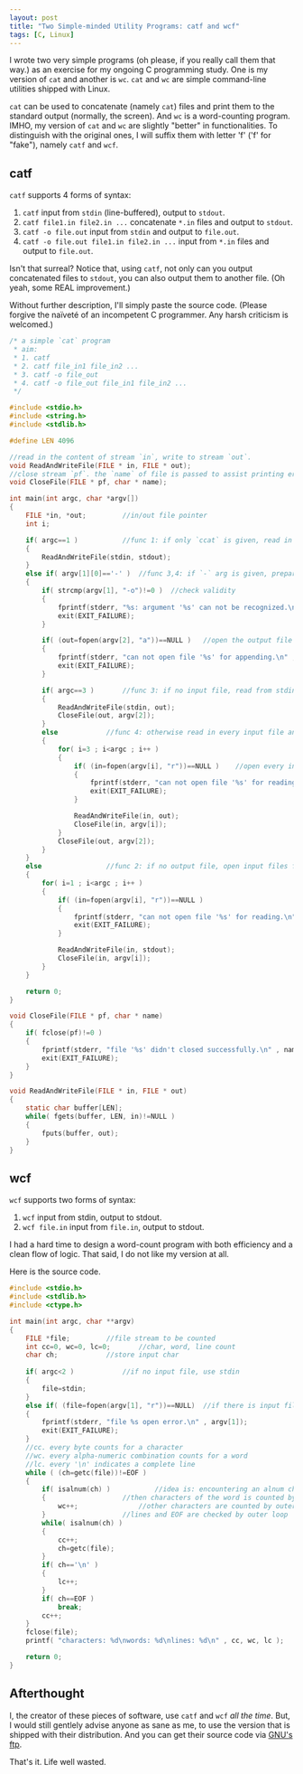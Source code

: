 ```yaml
---
layout: post
title: "Two Simple-minded Utility Programs: catf and wcf"
tags: [C, Linux]
---
```


I wrote two very simple programs (oh please, if you really call them that way.) as an exercise for my ongoing C programming study. One is my version of `cat` and another is `wc`.
`cat` and `wc` are simple command-line utilities shipped with Linux. 

`cat` can be used to concatenate (namely `cat`) files and print them to the standard output (normally, the screen). And `wc` is a word-counting program.
IMHO, my version of `cat` and `wc` are slightly "better" in functionalities. To distinguish with the original ones, I will suffix them with letter 'f' ('f' for "fake"), namely `catf` and `wcf`.

## catf ##

`catf` supports 4 forms of syntax:

1. `catf`
input from `stdin` (line-buffered), output to `stdout`.
2. `catf file1.in file2.in ...`
concatenate `*.in` files and output to `stdout`.
3. `catf -o file.out`
input from `stdin` and output to `file.out`.
4. `catf -o file.out file1.in file2.in ...`
input from `*.in` files and output to `file.out`.

Isn't that surreal?
Notice that, using `catf`, not only can you output concatenated files to `stdout`, you can also output them to another file. (Oh yeah, some REAL improvement.)

Without further description, I'll simply paste the source code. (Please forgive the naïveté of an incompetent C programmer. Any harsh criticism is welcomed.) 

```c
/* a simple `cat` program
 * aim:
 * 1. catf
 * 2. catf file_in1 file_in2 ...
 * 3. catf -o file_out
 * 4. catf -o file_out file_in1 file_in2 ...
 */

#include <stdio.h>
#include <string.h>
#include <stdlib.h>

#define LEN 4096

//read in the content of stream `in`, write to stream `out`.
void ReadAndWriteFile(FILE * in, FILE * out);
//close stream `pf`. the `name` of file is passed to assist printing error message
void CloseFile(FILE * pf, char * name);

int main(int argc, char *argv[])
{
	FILE *in, *out;			//in/out file pointer
	int i;

	if( argc==1 )			//func 1: if only `ccat` is given, read in from `stdin` and print out to `stdout`.
	{
		ReadAndWriteFile(stdin, stdout);
	}
	else if( argv[1][0]=='-' )	//func 3,4: if `-` arg is given, prepare a file for output
	{
		if( strcmp(argv[1], "-o")!=0 )	//check validity
		{
			fprintf(stderr, "%s: argument '%s' can not be recognized.\n" , argv[0], argv[1]);
			exit(EXIT_FAILURE);
		}

		if( (out=fopen(argv[2], "a"))==NULL )	//open the output file in `append` mode
		{
			fprintf(stderr, "can not open file '%s' for appending.\n" , argv[2]);
			exit(EXIT_FAILURE);
		}

		if( argc==3 )		//func 3: if no input file, read from stdin
		{
			ReadAndWriteFile(stdin, out);
			CloseFile(out, argv[2]);
		}
		else			//func 4: otherwise read in every input file and write its content to output file
		{
			for( i=3 ; i<argc ; i++ )
			{
				if( (in=fopen(argv[i], "r"))==NULL )	//open every input file in `read` mode
				{
					fprintf(stderr, "can not open file '%s' for reading.\n" , argv[i]);
					exit(EXIT_FAILURE);
				}

				ReadAndWriteFile(in, out);
				CloseFile(in, argv[i]);
			}
			CloseFile(out, argv[2]);
		}
	}
	else				//func 2: if no output file, open input files for reading and write to stdout
	{
		for( i=1 ; i<argc ; i++ )
		{
			if( (in=fopen(argv[i], "r"))==NULL )
			{
				fprintf(stderr, "can not open file '%s' for reading.\n" , argv[i]);
				exit(EXIT_FAILURE);
			}

			ReadAndWriteFile(in, stdout);
			CloseFile(in, argv[i]);
		}
	}

	return 0;
}

void CloseFile(FILE * pf, char * name)
{
	if( fclose(pf)!=0 )
	{
		fprintf(stderr, "file '%s' didn't closed successfully.\n" , name);
		exit(EXIT_FAILURE);
	}
}

void ReadAndWriteFile(FILE * in, FILE * out)
{
	static char buffer[LEN];
	while( fgets(buffer, LEN, in)!=NULL )
	{
		fputs(buffer, out);
	}
}
```

## wcf ##

`wcf` supports two forms of syntax:
1. `wcf`
input from stdin, output to stdout.
2. `wcf file.in`
input from `file.in`, output to stdout.

I had a hard time to design a word-count program with both efficiency and a clean flow of logic. That said, I do not like my version at all.

Here is the source code.

```c
#include <stdio.h>
#include <stdlib.h>
#include <ctype.h>

int main(int argc, char **argv)
{
	FILE *file;			//file stream to be counted
	int cc=0, wc=0, lc=0;		//char, word, line count
	char ch;			//store input char
	
	if( argc<2 )			//if no input file, use stdin
	{
		file=stdin;
	}
	else if( (file=fopen(argv[1], "r"))==NULL)	//if there is input file, open it
	{
		fprintf(stderr, "file %s open error.\n" , argv[1]);
		exit(EXIT_FAILURE);
	}
	//cc. every byte counts for a character
	//wc. every alpha-numeric combination counts for a word
	//lc. every '\n' indicates a complete line
	while ( (ch=getc(file))!=EOF )
	{
		if( isalnum(ch) )			//idea is: encountering an alnum char indicates entering a word, wc++,
		{					//then characters of the word is counted by inner loop
			wc++;				//other characters are counted by outer loop
		}					//lines and EOF are checked by outer loop
		while( isalnum(ch) )
		{
			cc++;
			ch=getc(file);
		}
		if( ch=='\n' )
		{
			lc++;
		}
		if( ch==EOF )
			break;
		cc++;
	}
	fclose(file);
	printf( "characters: %d\nwords: %d\nlines: %d\n" , cc, wc, lc );

	return 0;
}
```
    
## Afterthought ##

I, the creator of these pieces of software, use `catf` and `wcf` _all the time_. But, I would still gentlely advise anyone as sane as me, to use the version that is shipped with their distribution. And you can get their source code via [GNU's ftp][coreutils].

[coreutils]: http://ftp.gnu.org/gnu/coreutils/

That's it. Life well wasted.
